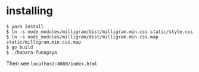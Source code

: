 # installing

```
$ yarn install
$ ln -s node_modules/milligram/dist/milligram.min.css static/style.css
$ ln -s node_modules/milligram/dist/milligram.min.css.map static/milligram.min.css.map
$ go build
$ ./habara-funagaya
```

Then see `localhost:8080/index.html`
